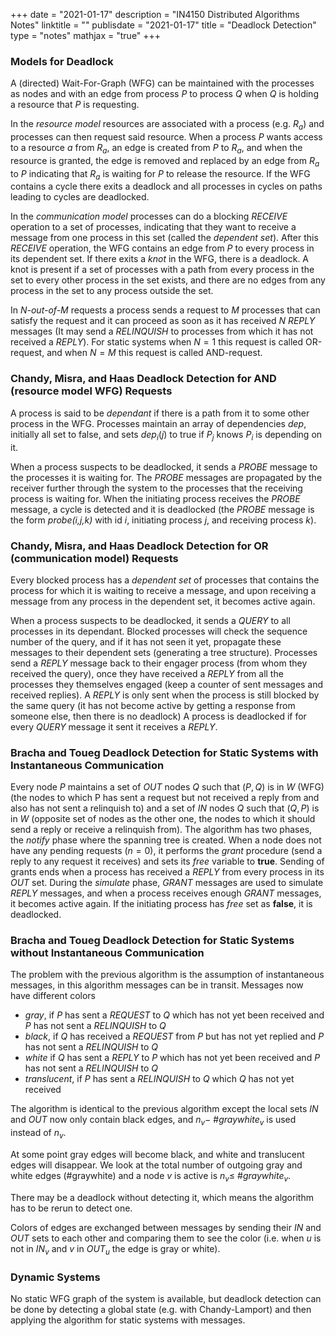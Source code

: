 +++
date = "2021-01-17"
description = "IN4150 Distributed Algorithms Notes"
linktitle = ""
publisdate = "2021-01-17"
title = "Deadlock Detection"
type = "notes"
mathjax = "true"
+++

### Models for Deadlock

A (directed) Wait-For-Graph (WFG) can be maintained with the processes as nodes and with an edge from process $P$ to process $Q$ when $Q$ is holding a resource that $P$ is requesting.

In the _resource model_ resources are associated with a process (e.g. $R_a$) and processes can then request said  resource. When a process $P$ wants access to a resource $a$ from $R_a$, an edge is created from $P$ to $R_a$, and when the resource is granted, the edge is removed and replaced by an edge from $R_a$ to $P$ indicating that $R_a$ is waiting for $P$ to release the resource. If the WFG contains a cycle there exits a deadlock and all processes in cycles on paths leading to cycles are deadlocked.

In the _communication model_ processes can do a blocking _RECEIVE_ operation to a set of processes, indicating that they want to receive a message from one process in this set (called the _dependent set_). After this _RECEIVE_ operation, the WFG contains an edge from $P$ to every process in its dependent set. If there exits a _knot_ in the WFG, there is a deadlock. A knot is present if a set of processes with a path from every process in the set to every other process in the set exists, and there are no edges from any process in the set to any process outside the set.

In _N-out-of-M_ requests a process sends a request to $M$ processes that can satisfy the request and it can proceed as soon as it has received $N$ _REPLY_ messages (It may send a _RELINQUISH_ to processes from which it has not received a _REPLY_). For static systems when $N=1$ this request is called OR-request, and when $N=M$ this request is called AND-request.

### Chandy, Misra, and Haas Deadlock Detection for AND (resource model WFG) Requests

A process is said to be _dependant_ if there is a path from it to some other process in the WFG. Processes maintain an array of dependencies _dep_, initially all set to false, and sets $dep_i(j)$ to true if $P_j$ knows $P_i$ is depending on it.

When a process suspects to be deadlocked, it sends a _PROBE_ message to the processes it is waiting for. The _PROBE_ messages are propagated by the receiver further through the system to the processes that the receiving process is waiting for. When the initiating process receives the _PROBE_ message, a cycle is detected and it is deadlocked (the _PROBE_ message is the form _probe(i,j,k)_ with id _i_, initiating process _j_, and receiving process _k_).

### Chandy, Misra, and Haas Deadlock Detection for OR (communication model) Requests

Every blocked process has a _dependent set_ of processes that contains the process for which it is waiting to receive a message, and upon receiving a message from any process in the dependent set, it becomes active again.

When a process suspects to be deadlocked, it sends a _QUERY_ to all processes in its dependant. Blocked processes will check the sequence number of the query, and if it has not seen it yet, propagate these messages to their dependent sets (generating a tree structure). Processes send a _REPLY_ message back to their engager process (from whom they received the query), once they have received a _REPLY_ from all the processes they themselves engaged (keep a counter of sent messages and received replies). A _REPLY_ is only sent when the process is still blocked by the same query (it has not become active by getting a response from someone else, then there is no deadlock) A process is deadlocked if for every _QUERY_ message it sent it receives a _REPLY_.

### Bracha and Toueg Deadlock Detection for Static Systems with Instantaneous Communication

Every node $P$ maintains a set of _OUT_ nodes $Q$ such that $(P,Q)$ is in $W$ (WFG) (the nodes to which P has sent a request but not received a reply from and also has not sent a relinquish to) and a set of _IN_ nodes $Q$ such that $(Q,P)$ is in $W$ (opposite set of nodes as the other one, the nodes to which it should send a reply or receive a relinquish from). The algorithm has two phases, the _notify_ phase where the spanning tree is created. When a node does not have any pending requests ($n=0$), it performs the _grant_ procedure (send a reply to any request it receives) and sets its _free_ variable to **true**. Sending of grants ends when a process has received a _REPLY_ from every process in its _OUT_ set. During the _simulate_ phase, _GRANT_ messages are used to simulate _REPLY_ messages, and when a process receives enough _GRANT_ messages, it becomes active again. If the initiating process has _free_ set as **false**, it is deadlocked.

### Bracha and Toueg Deadlock Detection for Static Systems without Instantaneous Communication

The problem with the previous algorithm is the assumption of instantaneous messages, in this algorithm messages can be in transit. Messages now have different colors

- _gray_, if $P$ has sent a _REQUEST_ to $Q$ which has not yet been received and $P$ has not sent a _RELINQUISH_ to $Q$
- _black_, if $Q$ has received a _REQUEST_ from $P$ but has not yet replied and $P$ has not sent a _RELINQUISH_ to $Q$
- _white_ if $Q$ has sent a _REPLY_ to $P$ which has not yet been received and $P$ has not sent a _RELINQUISH_ to $Q$
- _translucent_, if $P$ has sent a _RELINQUISH_ to $Q$ which $Q$ has not yet received

The algorithm is identical to the previous algorithm except the local sets _IN_ and _OUT_ now only contain black edges, and $n_v-$ #$graywhite_v$ is used instead of $n_v$.

At some point gray edges will become black, and white and translucent edges will disappear. We look at the total number of outgoing gray and white edges (#graywhite) and a node $v$ is active is $n_v\le$ #$graywhite_v$.

There may be a deadlock without detecting it, which means the algorithm has to be rerun to detect one.

Colors of edges are exchanged between messages by sending their _IN_ and _OUT_ sets to each other and comparing them to see the color (i.e. when  $u$ is not in $IN_v$ and $v$ in $OUT_u$ the edge is gray or white).

### Dynamic Systems

No static WFG graph of the system is available, but deadlock detection can be done by detecting a global state (e.g. with Chandy-Lamport) and then applying the algorithm for static systems with messages.
